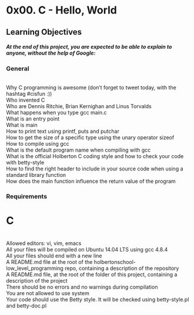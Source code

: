 <h1> 0x00. C - Hello, World </h1>

<h2> Learning Objectives </h2> 

<h5> At the end of this project, you are expected to be able to explain to anyone, without the help of Google: </h5>

<h3> General </h3> 

<br> Why C programming is awesome (don’t forget to tweet today, with the hashtag #cisfun :))
<br> Who invented C
<br> Who are Dennis Ritchie, Brian Kernighan and Linus Torvalds
<br> What happens when you type gcc main.c
<br> What is an entry point
<br> What is main
<br> How to print text using printf, puts and putchar
<br> How to get the size of a specific type using the unary operator sizeof
<br> How to compile using gcc
<br> What is the default program name when compiling with gcc
<br> What is the official Holberton C coding style and how to check your code with betty-style
<br> How to find the right header to include in your source code when using a standard library function
<br> How does the main function influence the return value of the program

<h3> Requirements </h3> 

<h1> C </h1> 

<p>
<br> Allowed editors: vi, vim, emacs
<br> All your files will be compiled on Ubuntu 14.04 LTS using gcc 4.8.4
<br> All your files should end with a new line
<br> A README.md file at the root of the holbertonschool-low_level_programming repo, containing a description of the repository
<br> A README.md file, at the root of the folder of this project, containing a description of the project
<br> There should be no errors and no warnings during compilation
<br> You are not allowed to use system
<br> Your code should use the Betty style. It will be checked using betty-style.pl and betty-doc.pl
</p>